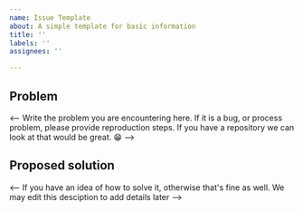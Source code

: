 ```yaml
---
name: Issue Template
about: A simple template for basic information
title: ''
labels: ''
assignees: ''

---
```


## Problem

<-- Write the problem you are encountering here. If it is a bug, or process problem, please provide reproduction steps. If you have a repository we can look at that would be great. 😁 -->

## Proposed solution

<-- If you have an idea of how to solve it, otherwise that's fine as well. We may edit this desciption to add details later -->

